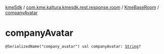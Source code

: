 [kmeSdk](../../index.md) / [com.kme.kaltura.kmesdk.rest.response.room](../index.md) / [KmeBaseRoom](index.md) / [companyAvatar](./company-avatar.md)

# companyAvatar

`@SerializedName("company_avatar") val companyAvatar: `[`String`](https://kotlinlang.org/api/latest/jvm/stdlib/kotlin/-string/index.html)`?`